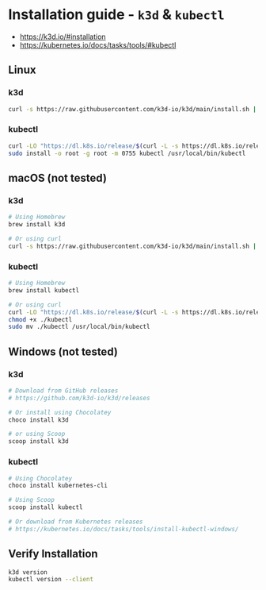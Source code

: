 # Installation guide - `k3d` & `kubectl`

- https://k3d.io/#installation
- https://kubernetes.io/docs/tasks/tools/#kubectl

## Linux

### k3d
```bash
curl -s https://raw.githubusercontent.com/k3d-io/k3d/main/install.sh | bash
```

### kubectl
```bash
curl -LO "https://dl.k8s.io/release/$(curl -L -s https://dl.k8s.io/release/stable.txt)/bin/linux/amd64/kubectl"
sudo install -o root -g root -m 0755 kubectl /usr/local/bin/kubectl
```

## macOS (not tested)

### k3d
```bash
# Using Homebrew
brew install k3d

# Or using curl
curl -s https://raw.githubusercontent.com/k3d-io/k3d/main/install.sh | bash
```

### kubectl
```bash
# Using Homebrew
brew install kubectl

# Or using curl
curl -LO "https://dl.k8s.io/release/$(curl -L -s https://dl.k8s.io/release/stable.txt)/bin/darwin/amd64/kubectl"
chmod +x ./kubectl
sudo mv ./kubectl /usr/local/bin/kubectl
```

## Windows (not tested)

### k3d
```powershell
# Download from GitHub releases
# https://github.com/k3d-io/k3d/releases

# Or install using Chocolatey
choco install k3d

# or using Scoop
scoop install k3d

```

### kubectl
```powershell
# Using Chocolatey
choco install kubernetes-cli

# Using Scoop
scoop install kubectl

# Or download from Kubernetes releases
# https://kubernetes.io/docs/tasks/tools/install-kubectl-windows/
```

## Verify Installation

```bash
k3d version
kubectl version --client
```
